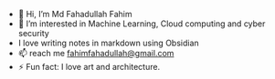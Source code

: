 - 👋 Hi, I’m Md Fahadullah Fahim
- 👀 I’m interested in Machine Learning, Cloud computing and cyber security
- I love writing notes in markdown using Obsidian 
- 📫 reach me fahimfahadullah@gmail.com
- ⚡ Fun fact: I love art and architecture.  

<!---
fahadullahfahim/fahadullahfahim is a ✨ special ✨ repository because its `README.md` (this file) appears on your GitHub profile.
You can click the Preview link to take a look at your changes.
--->
